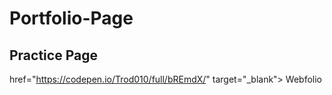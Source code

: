 # Portfolio-Page

<h2> Practice Page </h2>

<a> href="https://codepen.io/Trod010/full/bREmdX/" target="_blank"> Webfolio </a>
